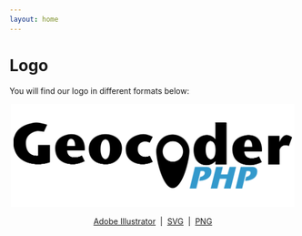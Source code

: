 ```yaml
---
layout: home
---
```


Logo
====

You will find our logo in different formats below:

<center>
<img src="images/geocoder.png" class="logo" />

[Adobe Illustrator](https://raw.githubusercontent.com/geocoder-php/geocoder-php.github.io/master/res/Geocoder.ai)
&nbsp;|&nbsp;
[SVG](https://raw.githubusercontent.com/geocoder-php/geocoder-php.github.io/master/res/Geocoder.svg)
&nbsp;|&nbsp;
[PNG](https://raw.githubusercontent.com/geocoder-php/geocoder-php.github.io/master/res/Geocoder.png)
</center>
